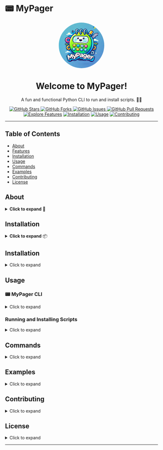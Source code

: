 # 📟 MyPager

<div align="center">
  <img src="logo.MyPager.webp" alt="MyPager Logo" style="border-radius:50%; width:150px; height:150px;">
</div>

<div align="center">
  <h1>Welcome to MyPager!</h1>
  <p>A fun and functional Python CLI to run and install scripts. 🚀✨</p>
  <a href="https://github.com/SullyGreene/MyPager">
    <img src="https://img.shields.io/github/stars/SullyGreene/MyPager?style=social" alt="GitHub Stars">
  </a>
  <a href="https://github.com/SullyGreene/MyPager/fork">
    <img src="https://img.shields.io/github/forks/SullyGreene/MyPager?style=social" alt="GitHub Forks">
  </a>
  <a href="https://github.com/SullyGreene/MyPager/issues">
    <img src="https://img.shields.io/github/issues/SullyGreene/MyPager" alt="GitHub Issues">
  </a>
  <a href="https://github.com/SullyGreene/MyPager/pulls">
    <img src="https://img.shields.io/github/issues-pr/SullyGreene/MyPager" alt="GitHub Pull Requests">
  </a>
</div>

<div align="center">
  <a href="#features"><img src="https://img.shields.io/badge/Explore%20Features-%F0%9F%93%88-blue" alt="Explore Features"></a>
  <a href="#installation"><img src="https://img.shields.io/badge/Installation-%F0%9F%9A%80-green" alt="Installation"></a>
  <a href="#usage"><img src="https://img.shields.io/badge/Usage-%F0%9F%92%BB-yellow" alt="Usage"></a>
  <a href="#contributing"><img src="https://img.shields.io/badge/Contributing-%E2%9C%A8-orange" alt="Contributing"></a>
</div>

---

## Table of Contents

- [About](#about)
- [Features](#features)
- [Installation](#installation)
- [Usage](#usage)
- [Commands](#commands)
- [Examples](#examples)
- [Contributing](#contributing)
- [License](#license)

## About

<details>
  <summary><strong>Click to expand</strong> 📜</summary>
  <br>
  <p align="center">
    <strong>MyPager</strong> is a Python command-line interface (CLI) tool designed to simplify the process of running and installing scripts. Whether you're a developer looking to streamline your workflow or a hobbyist wanting to automate tasks, MyPager has got you covered! 🛠️🚀
  </p>
</details>

## Installation

<details>
  <summary><strong>Click to expand</strong> 📦</summary>
  <br>
  To install MyPager, follow these steps:
  <ol>
    <li><strong>Clone the repository:</strong></li>
  </ol>
  <pre>
  <code>
  git clone https://github.com/SullyGreene/MyPager.git
  cd MyPager
  </code>
  </pre>
  <ol start="2">
    <li><strong>Install dependencies:</strong></li>
  </ol>
  <pre>
  <code>
  pip install -r requirements.txt
  python run run/sys_check.py
  </code>
  </pre>
</details>


## Installation

<details>
  <summary>Click to expand</summary>
  
  To install MyPager, follow these steps:
  
  1. **Clone the repository:**
  
      ```sh
      git clone https://github.com/SullyGreene/MyPager.git
      cd MyPager
      ```
  
  2. **Install dependencies:**
  
      ```sh
      pip install -r requirements.txt
      ```
  
</details>

## Usage

### 📟 MyPager CLI

<details>
  <summary>Click to expand</summary>
  
  An interactive terminal interface to run and install scripts with ease. 🎉
  
  To start the CLI, use the following command:
  
  ```sh
  python MyPagerCli.py
  ```
  
</details>

### Running and Installing Scripts

<details>
  <summary>Click to expand</summary>
  
  You can run or install scripts using the MyPager.py script with the following syntax:
  
  ```sh
  python MyPager.py [run|install] [script_name]
  ```
  
</details>

## Commands

<details>
  <summary>Click to expand</summary>
  
  - **Run a script:**
  
      ```sh
      python MyPager.py run script_name
      ```
  
  - **Install a script:**
  
      ```sh
      python MyPager.py install script_name
      ```
  
</details>

## Examples

<details>
  <summary>Click to expand</summary>
  
  Here are some examples to get you started:
  
  - **Running a Script:**
  
      ```sh
      python MyPager.py run example_script
      ```
  
  - **Installing a Script:**
  
      ```sh
      python MyPager.py install example_script
      ```
  
</details>

## Contributing

<details>
  <summary>Click to expand</summary>
  
  Contributions are welcome! Please follow these steps to contribute:
  
  1. Fork the repository.
  2. Create a new branch: `git checkout -b feature-name`
  3. Make your changes and commit them: `git commit -m 'Add new feature'`
  4. Push to the branch: `git push origin feature-name`
  5. Open a pull request.
  
</details>

## License

<details>
  <summary>Click to expand</summary>
  
  This project is licensed under the MIT License. See the [LICENSE](LICENSE) file for details.
  
</details>

---
